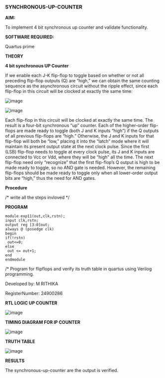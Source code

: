 ### SYNCHRONOUS-UP-COUNTER

**AIM:**

To implement 4 bit synchronous up counter and validate functionality.

**SOFTWARE REQUIRED:**

Quartus prime

**THEORY**

**4 bit synchronous UP Counter**

If we enable each J-K flip-flop to toggle based on whether or not all preceding flip-flop outputs (Q) are “high,” we can obtain the same counting sequence as the asynchronous circuit without the ripple effect, since each flip-flop in this circuit will be clocked at exactly the same time:

![image](https://github.com/naavaneetha/SYNCHRONOUS-UP-COUNTER/assets/154305477/d5db3fa0-e413-404c-b80e-b2f39d82e7e8)


![image](https://github.com/naavaneetha/SYNCHRONOUS-UP-COUNTER/assets/154305477/52cb61eb-d04b-442d-810c-31185a68410b)

Each flip-flop in this circuit will be clocked at exactly the same time.
The result is a four-bit synchronous “up” counter. Each of the higher-order flip-flops are made ready to toggle (both J and K inputs “high”) if the Q outputs of all previous flip-flops are “high.”
Otherwise, the J and K inputs for that flip-flop will both be “low,” placing it into the “latch” mode where it will maintain its present output state at the next clock pulse.
Since the first (LSB) flip-flop needs to toggle at every clock pulse, its J and K inputs are connected to Vcc or Vdd, where they will be “high” all the time.
The next flip-flop need only “recognize” that the first flip-flop’s Q output is high to be made ready to toggle, so no AND gate is needed.
However, the remaining flip-flops should be made ready to toggle only when all lower-order output bits are “high,” thus the need for AND gates.

**Procedure**

/* write all the steps invloved */

**PROGRAM**

    module exp11(out,clk,rstn);
    input clk,rstn;
    output reg [3:0]out;
    always @ (posedge clk)
    begin
    if(!rstn)
     out<=0;
    else 
     out <= out+1;
    end
    endmodule

/* Program for flipflops and verify its truth table in quartus using Verilog programming. 

Developed by: M RITHIKA

RegisterNumber: 24900286


**RTL LOGIC UP COUNTER**

  ![image](https://github.com/user-attachments/assets/05baff1f-aa17-4ccd-83dd-f6d1b55fb00c)

**TIMING DIAGRAM FOR IP COUNTER**

  ![image](https://github.com/user-attachments/assets/0cf40483-05a0-4145-aaaa-5770591925ce)

**TRUTH TABLE**

  ![image](https://github.com/user-attachments/assets/7366b9b6-138f-4bfa-b222-0e29dff3f061)


**RESULTS**

 The synchronous-up-counter are the output is verified.
